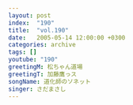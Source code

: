 ```yaml
---
layout: post
index:  "190"
title:  "vol.190"
date:   2005-05-14 12:00:00 +0300
categories: archive
tags: []
youtube: "190"
greetingM: 松ちゃん道場
greetingT: 加藤鷹っス
songName: 道化師のソネット
singer: さだまさし
---
```

